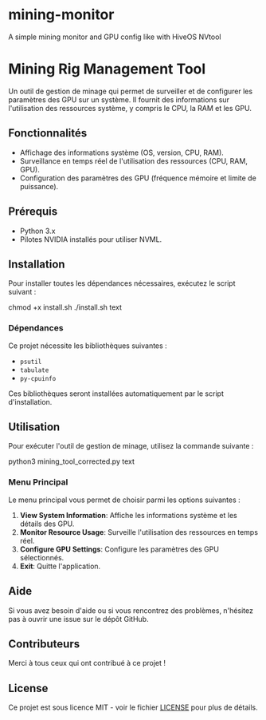 # mining-monitor
A simple mining monitor and GPU config like with HiveOS NVtool


# Mining Rig Management Tool

Un outil de gestion de minage qui permet de surveiller et de configurer les paramètres des GPU sur un système. Il fournit des informations sur l'utilisation des ressources système, y compris le CPU, la RAM et les GPU.

## Fonctionnalités

- Affichage des informations système (OS, version, CPU, RAM).
- Surveillance en temps réel de l'utilisation des ressources (CPU, RAM, GPU).
- Configuration des paramètres des GPU (fréquence mémoire et limite de puissance).

## Prérequis

- Python 3.x
- Pilotes NVIDIA installés pour utiliser NVML.

## Installation

Pour installer toutes les dépendances nécessaires, exécutez le script suivant :

chmod +x install.sh
./install.sh
text

### Dépendances

Ce projet nécessite les bibliothèques suivantes :

- `psutil`
- `tabulate`
- `py-cpuinfo`

Ces bibliothèques seront installées automatiquement par le script d'installation.

## Utilisation

Pour exécuter l'outil de gestion de minage, utilisez la commande suivante :

python3 mining_tool_corrected.py
text

### Menu Principal

Le menu principal vous permet de choisir parmi les options suivantes :

1. **View System Information**: Affiche les informations système et les détails des GPU.
2. **Monitor Resource Usage**: Surveille l'utilisation des ressources en temps réel.
3. **Configure GPU Settings**: Configure les paramètres des GPU sélectionnés.
4. **Exit**: Quitte l'application.

## Aide

Si vous avez besoin d'aide ou si vous rencontrez des problèmes, n'hésitez pas à ouvrir une issue sur le dépôt GitHub.

## Contributeurs

Merci à tous ceux qui ont contribué à ce projet !

## License

Ce projet est sous licence MIT - voir le fichier [LICENSE](LICENSE) pour plus de détails.
